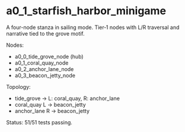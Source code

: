 # a0_1_starfish_harbor_minigame

A four-node stanza in sailing mode. Tier‑1 nodes with L/R traversal and narrative tied to the grove motif.

Nodes:

- a0_0_tide_grove_node (hub)
- a0_1_coral_quay_node
- a0_2_anchor_lane_node
- a0_3_beacon_jetty_node

Topology:

- tide_grove → L: coral_quay, R: anchor_lane
- coral_quay L → beacon_jetty
- anchor_lane R → beacon_jetty

Status: 51/51 tests passing.
